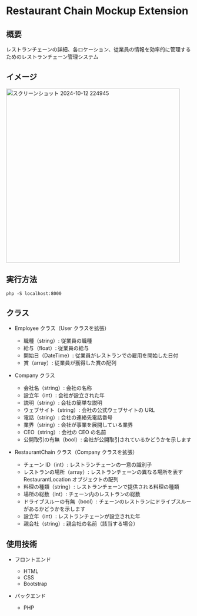 # Restaurant Chain Mockup Extension
  

## 概要
レストランチェーンの詳細、各ロケーション、従業員の情報を効率的に管理するためのレストランチェーン管理システム


## イメージ
<img width="472" alt="スクリーンショット 2024-10-12 224945" src="https://github.com/user-attachments/assets/de503f62-22cb-43a3-aefe-3815f0b0634a">


## 実行方法
```
php -S localhost:8000
```


## クラス
- Employee クラス（User クラスを拡張）
  - 職種（string）: 従業員の職種
  - 給与（float）: 従業員の給与
  - 開始日（DateTime）: 従業員がレストランでの雇用を開始した日付
  - 賞（array）: 従業員が獲得した賞の配列

- Company クラス
  - 会社名（string）: 会社の名称
  - 設立年（int）: 会社が設立された年
  - 説明（string）: 会社の簡単な説明
  - ウェブサイト（string）: 会社の公式ウェブサイトの URL
  - 電話（string）: 会社の連絡先電話番号
  - 業界（string）: 会社が事業を展開している業界
  - CEO（string）: 会社の CEO の名前
  - 公開取引の有無（bool）: 会社が公開取引されているかどうかを示します

- RestaurantChain クラス（Company クラスを拡張）
  - チェーン ID（int）: レストランチェーンの一意の識別子
  - レストランの場所（array）: レストランチェーンの異なる場所を表す RestaurantLocation オブジェクトの配列
  - 料理の種類（string）: レストランチェーンで提供される料理の種類
  - 場所の総数（int）: チェーン内のレストランの総数
  - ドライブスルーの有無（bool）: チェーンのレストランにドライブスルーがあるかどうかを示します
  - 設立年（int）: レストランチェーンが設立された年
  - 親会社（string）: 親会社の名前（該当する場合）


## 使用技術
- フロントエンド
  - HTML
  - CSS
  - Bootstrap

- バックエンド
  - PHP
